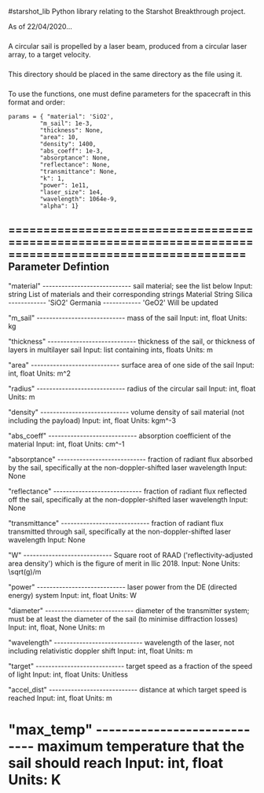 #starshot_lib
Python library relating to the Starshot Breakthrough project.

As of 22/04/2020...

###
A circular sail is propelled by a laser beam, produced from a circular laser array, to a target velocity.
###

###

This directory should be placed in the same directory as the file using it.

###

To use the functions, one must define parameters for the spacecraft in this format and order:
	
	params = { "material": 'SiO2',
			 "m_sail": 1e-3,
			 "thickness": None,
			 "area": 10,
			 "density": 1400,
			 "abs_coeff": 1e-3,
			 "absorptance": None,
			 "reflectance": None,
			 "transmittance": None,
			 "k": 1,
			 "power": 1e11,
			 "laser_size": 1e4, 
			 "wavelength": 1064e-9,
			 "alpha": 1}

========================================================================================================
Parameter							Defintion
--------------------------------------------------------------------------------------------------------------------------------------------------------------------------------------
"material"  	---------------------------- 	sail material; see the list below
								Input: 	string
								List of materials and their corresponding strings
       			 						Material              	String
        			 						Silica    	------------ 'SiO2'
									Germania ------------ 'GeO2'
        			 						Will be updated
									
"m_sail"     	---------------------------- 	mass of the sail
								Input:	int, float
								Units:	kg
								
"thickness"	----------------------------		thickness of the sail, or thickness of layers in multilayer sail
								Input:	list containing ints, floats
								Units:	m

"area"		----------------------------		surface area of one side of the sail
								Input:	int, float
								Units:	m^2
								
"radius"		----------------------------		radius of the circular sail
								Input:	int, float
								Units:	m
								
"density"		----------------------------		volume density of sail material (not including the payload)
								Input:	int, float
								Units:	kgm^-3

"abs_coeff"	----------------------------		absorption coefficient of the material
								Input:	int, float
								Units:	cm^-1
								
"absorptance"	----------------------------		fraction of radiant flux absorbed by the sail, specifically at the non-doppler-shifted laser wavelength
								Input:	None
								
"reflectance"	----------------------------		fraction of radiant flux reflected off the sail, specifically at the non-doppler-shifted laser wavelength
								Input:	None
								
"transmittance"	----------------------------		fraction of radiant flux transmitted through sail, specifically at the non-doppler-shifted laser wavelength
								Input:	None
								
"W"			----------------------------		Square root of RAAD ('reflectivity-adjusted area density') which is the figure of merit in Ilic 2018.
								Input:	None
								Units:	\sqrt(g)/m
								
"power"		----------------------------		laser power from the DE (directed energy) system
								Input:	int, float
								Units:	W

"diameter"		----------------------------		diameter of the transmitter system; must be at least the diameter of the sail (to minimise diffraction losses)
								Input:	int, float, None
								Units:	m

"wavelength"	----------------------------		wavelength of the laser, not including relativistic doppler shift
								Input:	int, float
								Units:	m
								
"target"		----------------------------		target speed as a fraction of the speed of light
								Input:	int, float
								Units:	Unitless
								
"accel_dist"	----------------------------		distance at which target speed is reached
								Input:	int, float
								Units:	m
								
"max_temp"	----------------------------		maximum temperature that the sail should reach
								Input:	int, float
								Units:	K
========================================================================================================

